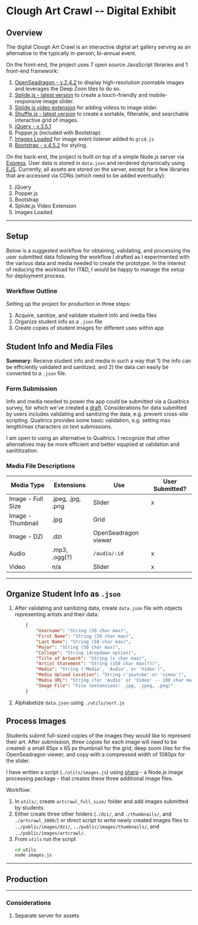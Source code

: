 # Clough Art Crawl -- Digital Exhibit

## Overview

The digital Clough Art Crawl is an interactive digital art gallery serving as an alternative to the typically in-person, bi-annual event.

On the front-end, the project uses 7 open source JavaScript libraries and 1 front-end framework:
1. [OpenSeadragon - v.2.4.2](https://openseadragon.github.io/) to display high-resolution zoomable images and leverages the Deep Zoon tiles to do so.  
2. [Splide.js - latest version](https://splidejs.com/) to create a touch-friendly and mobile-responsive image slider.
3. [Splide.js video extension](https://splidejs.com/extension-video/) for adding videos to image slider.
4. [Shuffle.js - latest version](https://vestride.github.io/Shuffle/) to create a sortable, filterable, and searchable interactive grid of images.
5. [jQuery - v.3.5.1](https://jquery.com/download/)
6. Popper.js (included with Bootstrap)
7. [Images Loaded](https://imagesloaded.desandro.com/) for image event listener added to `grid.js`
8. [Bootstrap - v.4.5.2](https://getbootstrap.com/docs/4.5/getting-started/introduction/) for styling.

On the back-end, the project is built on top of a simple Node.js server via [Express](https://expressjs.com/). User data is stored in `data.json` and rendered dynamically using [EJS](https://ejs.co/). Currently, all assets are stored on the server, except for a few libraries that are accessed via CDNs (which need to be added eventually):

1. jQuery
2. Popper.js
3. Bootstrap
4. Splide.js Video Extension
5. Images Loaded

---

## Setup
Below is a suggested workflow for obtaining, validating, and processing the user submitted data following the workflow I drafted as I experimented with the various data and media needed to create the prototype. In the interest of reducing the workload for IT&D, I would be happy to manage the setup for deployment process.

### Workflow Outline
Setting up the project for production in three steps:
1. Acquire, sanitize, and validate student info and media files
2. Organize student info as a `.json` file
3. Create copies of student images for different uses within app

## Student Info and Media Files
**Summary**: Receive student info and media in such a way that 1) the info can be efficiently validated and sanitized, and 2) the data can easily be converted to a `.json` file. 

### Form Submission
Info and media needed to power the app could be submitted via a Qualtrics survey, for which we've created a [draft](https://gatech.co1.qualtrics.com/jfe/form/SV_6XAsY3VQ5IwQdzD). Considerations for data submitted by users includes validating and sanitizing the data, e.g. prevent cross-site scripting. Qualtrics provides some basic validation, e.g. setting max length/max characters on text submissions.

I am open to using an alternative to Qualtrics. I recognize that other alternatives may be more efficient and better equpiied at validation and sanititization. 

### Media File Descriptions
| Media Type        | Extensions        | Use                 | User Submitted? | 
| ----------------- | ----------------- | -------------------- | -------------- |
| Image - Full Size | .jpeg, .jpg, .png | Slider               | x              |
| Image - Thumbnail | .jpg              | Grid                 |                |
| Image - DZI       | .dzi              | OpenSeadragon viewer |                |
| Audio             | .mp3, .ogg(?)     | `/audio/:id`         | x              |
| Video             | n/a               | Slider               | x              |

---

## Organize Student Info as `.json`

1. After validating and sanitizing data, create `data.json` file with objects representing artists and their data:

    ```json
        {
            "Username": "String (50 char max)",
            "First Name": "String (50 char max)",
            "Last Name": "String (50 char max)",
            "Major": "String (50 char max)",
            "College": "String (dropdown option)",
            "Title of Artwork": "String (x char max)",
            "Artist Statement": "String (150 char max(?))",
            "Media": "String ('Media', 'Audio', or 'Video')",
            "Media Upload Location": "String ('youtube' or 'vimeo')",
            "Media URL": "String (for 'Audio' or 'Video' -- 100 char max)",
            "Image File": "File (extensions: .jpg, .jpeg, .png)"
        }
    ```

2. Alphabetize `data.json` using `./utils/sort.js`

## Process Images
Students submit full-sized copies of the images they would like to represent their art. After submission, three copies for each image will need to be created: a small 65px x 65 px thumbnail for the grid, deep zoom tiles for the OpenSeadragon viewer, and copy with a compressed width of 1080px for the slider.

I have written a script (`./utils/images.js`) using [sharp](https://sharp.pixelplumbing.com/) - a Node.js image processing package - that creates these three additional image files.
    
Workflow:
1. In `utils/`, create `artcrawl_full_size/` folder and add images submitted by students.
2. Either create three other folders (`./dzi/`, and `./thumbnails/`, and `./artcrawl_1080/`) or direct script to write newly created images files to `../public/images/dzi/`, `../public/images/thumbnails/`, and `../public/images/artcrawl/`.
3. From `utils` run the script
    ```zsh
    cd utils
    node images.js
    ````

---

## Production
---

### Considerations
1. Separate server for assets